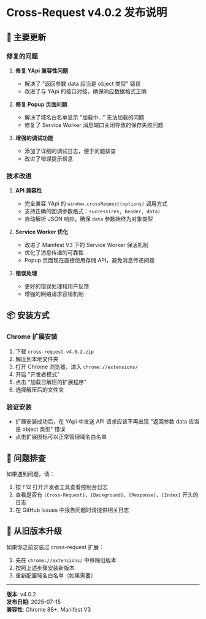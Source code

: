 # Cross-Request v4.0.2 发布说明

## 🚀 主要更新

### 修复的问题
1. **修复 YApi 兼容性问题**
   - 解决了 "返回参数 data 应当是 object 类型" 错误
   - 改进了与 YApi 的接口对接，确保响应数据格式正确

2. **修复 Popup 页面问题**
   - 解决了域名白名单显示 "加载中..." 无法加载的问题
   - 修复了 Service Worker 消息端口关闭导致的保存失败问题

3. **增强的调试功能**
   - 添加了详细的调试日志，便于问题排查
   - 改进了错误提示信息

### 技术改进
1. **API 兼容性**
   - 完全兼容 YApi 的 `window.crossRequest(options)` 调用方式
   - 支持正确的回调参数格式：`success(res, header, data)`
   - 自动解析 JSON 响应，确保 `data` 参数始终为对象类型

2. **Service Worker 优化**
   - 改进了 Manifest V3 下的 Service Worker 保活机制
   - 优化了消息传递的可靠性
   - Popup 页面现在直接使用存储 API，避免消息传递问题

3. **错误处理**
   - 更好的错误处理和用户反馈
   - 增强的网络请求容错机制

## 📦 安装方式

### Chrome 扩展安装
1. 下载 `cross-request-v4.0.2.zip`
2. 解压到本地文件夹
3. 打开 Chrome 浏览器，进入 `chrome://extensions/`
4. 开启 "开发者模式"
5. 点击 "加载已解压的扩展程序"
6. 选择解压后的文件夹

### 验证安装
- 扩展安装成功后，在 YApi 中发送 API 请求应该不再出现 "返回参数 data 应当是 object 类型" 错误
- 点击扩展图标可以正常管理域名白名单

## 🐛 问题排查

如果遇到问题，请：
1. 按 F12 打开开发者工具查看控制台日志
2. 查看是否有 `[Cross-Request]`、`[Background]`、`[Response]`、`[Index]` 开头的日志
3. 在 GitHub Issues 中报告问题时请提供相关日志

## 🔄 从旧版本升级

如果你之前安装过 cross-request 扩展：
1. 先在 `chrome://extensions/` 中移除旧版本
2. 按照上述步骤安装新版本
3. 重新配置域名白名单（如果需要）

---

**版本**: v4.0.2  
**发布日期**: 2025-07-15  
**兼容性**: Chrome 88+, Manifest V3
